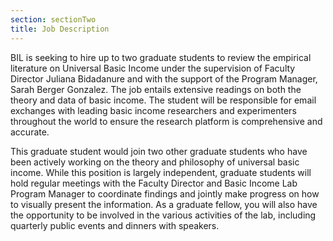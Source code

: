 ```yaml
---
section: sectionTwo
title: Job Description
---
```


BIL is seeking to hire up to two graduate students to review the empirical literature on Universal Basic Income under the supervision of Faculty Director Juliana Bidadanure and with the support of the Program Manager, Sarah Berger Gonzalez. The job entails extensive readings on both the theory and data of basic income. The student will be responsible for email exchanges with leading basic income researchers and experimenters throughout the world to ensure the research platform is comprehensive and accurate.

This graduate student would join two other graduate students who have  been actively working on the theory and philosophy of universal basic income. While this position is largely independent, graduate students will hold regular meetings with the Faculty Director and Basic Income Lab Program Manager to coordinate findings and jointly make progress on how to visually present the information. As a graduate fellow, you will also have the opportunity to be involved in the various activities of the lab, including quarterly public events and dinners with speakers.